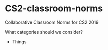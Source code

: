 # CS2-classroom-norms
Collaborative Classroom Norms for CS2 2019

What categories should we consider?
- Things
